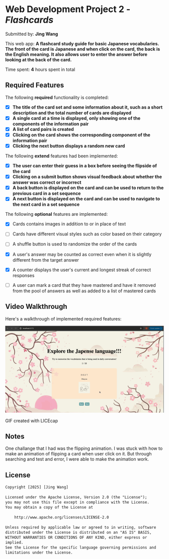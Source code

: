 # Web Development Project 2 - *Flashcards*

Submitted by: **Jing Wang**

This web app: **A flashcard study guide for basic Japanese vocabularies. The front of the card is Japanese and when click on the card, the back is the English meaning. It also allows user to enter the answer before looking at the back of the card.**

Time spent: **4** hours spent in total

## Required Features

The following **required** functionality is completed:

- [x] **The title of the card set and some information about it, such as a short description and the total number of cards are displayed**
- [x] **A single card at a time is displayed, only showing one of the components of the information pair**
- [x] **A list of card pairs is created**
- [x] **Clicking on the card shows the corresponding component of the information pair**
- [x] **Clicking the next button displays a random new card**

The following **extend** features had been implemented:

- [x] **The user can enter their guess in a box before seeing the flipside of the card**
- [x] **Clicking on a submit button shows visual feedback about whether the answer was correct or incorrect**
- [x] **A back button is displayed on the card and can be used to return to the previous card in a set sequence**
- [x] **A next button is displayed on the card and can be used to navigate to the next card in a set sequence**

The following **optional** features are implemented:

- [x] Cards contains images in addition to or in place of text
- [ ] Cards have different visual styles such as color based on their category

- [ ] A shuffle button is used to randomize the order of the cards
- [x] A user's answer may be counted as correct even when it is slightly different from the target answer
- [x] A counter displays the user's current and longest streak of correct responses
- [ ] A user can mark a card that they have mastered and have it removed from the pool of answers as well as added to a list of mastered cards


## Video Walkthrough

Here's a walkthrough of implemented required features:

<img src='src/assets/flashcard1.gif' title='Video Walkthrough' width='' alt='Video Walkthrough' />

GIF created with LICEcap

## Notes

One challange that I had was the flipping animation. I was stuck with how to make an animation of flipping a card when user click on it. But through searching and test and error, I were able to make the animation work. 

## License

    Copyright [2025] [Jing Wang]

    Licensed under the Apache License, Version 2.0 (the "License");
    you may not use this file except in compliance with the License.
    You may obtain a copy of the License at

        http://www.apache.org/licenses/LICENSE-2.0

    Unless required by applicable law or agreed to in writing, software
    distributed under the License is distributed on an "AS IS" BASIS,
    WITHOUT WARRANTIES OR CONDITIONS OF ANY KIND, either express or implied.
    See the License for the specific language governing permissions and
    limitations under the License.